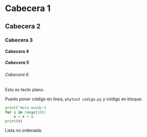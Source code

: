 # Cabecera 1

## Cabecera 2

### Cabecera 3

#### Cabecera 4

##### Cabecera 5

###### Cabecera 6

Esto es tecto plano.

Puedo poner código en línea, `phyton3 codigo.py` y código en bloque:

```python
print('Hola mundo')
for i in range(10):
    x = x + i
print(x)
```


Lista no ordenada:
